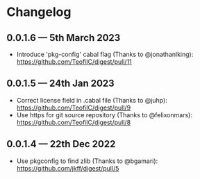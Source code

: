 # Changelog

## 0.0.1.6 — 5th March 2023

- Introduce 'pkg-config' cabal flag (Thanks to @jonathanlking): <https://github.com/TeofilC/digest/pull/11>

## 0.0.1.5 — 24th Jan 2023

- Correct license field in .cabal file (Thanks to @juhp): <https://github.com/TeofilC/digest/pull/9>
- Use https for git source repository (Thanks to @felixonmars): <https://github.com/TeofilC/digest/pull/8>

## 0.0.1.4 — 22th Dec 2022

- Use pkgconfig to find zlib (Thanks to @bgamari): <https://github.com/jkff/digest/pull/5>
